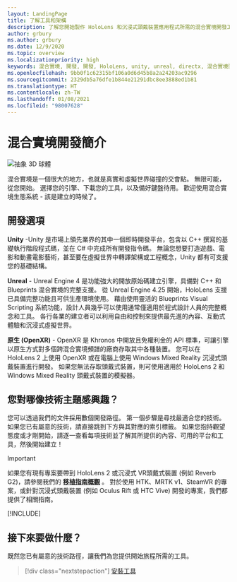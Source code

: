 ```yaml
---
layout: LandingPage
title: 了解工具和架構
description: 了解您開始製作 HoloLens 和沉浸式頭戴裝置應用程式所需的混合實境開發工具。
author: grbury
ms.author: grbury
ms.date: 12/9/2020
ms.topic: overview
ms.localizationpriority: high
keywords: 混合實境, 開發, 開發, HoloLens, unity, unreal, directx, 混合實境頭戴式裝置, windows 混合實境頭戴式裝置, 虛擬實境頭戴式裝置, 虛擬實境, 擴增實境, 虛擬實境開發, 擴增實境開發
ms.openlocfilehash: 9bb0f1c62315bf106a0d6d45b8a2a24203ac9296
ms.sourcegitcommit: 2329db5a76dfe1b844e21291dbc8ee3888ed1b81
ms.translationtype: HT
ms.contentlocale: zh-TW
ms.lasthandoff: 01/08/2021
ms.locfileid: "98007628"
---
```

# <a name="introduction-to-mixed-reality-development"></a>混合實境開發簡介

![抽象 3D 球體](images/development-hero-image.png)

混合實境是一個很大的地方，也就是真實和虛擬世界碰撞的交會點。 無限可能，從您開始。 選擇您的引擎、下載您的工具，以及備好鍵盤待用。 歡迎使用混合實境生態系統 - 該是建立的時候了。

## <a name="development-options"></a>開發選項

**Unity** -Unity 是市場上領先業界的其中一個即時開發平台，包含以 C++ 撰寫的基礎執行階段程式碼，並在 C# 中完成所有開發指令碼。 無論您想要打造遊戲、電影和動畫電影藝術，甚至要在虛擬世界中轉譯架構或工程概念，Unity 都有可支援您的基礎結構。

**Unreal** - Unreal Engine 4 是功能強大的開放原始碼建立引擎，具備對 C++ 和 Blueprints 混合實境的完整支援。 從 Unreal Engine 4.25 開始，HoloLens 支援已具備完整功能且可供生產環境使用。 藉由使用靈活的 Blueprints Visual Scripting 系統功能，設計人員幾乎可以使用通常僅適用於程式設計人員的完整概念和工具。 各行各業的建立者可以利用自由和控制來提供最先進的內容、互動式體驗和沉浸式虛擬世界。

**原生 (OpenXR)** - OpenXR 是 Khronos 中開放且免權利金的 API 標準，可讓引擎以原生方式對多個跨混合實境頻譜的廠商存取其中各種裝置。 您可以在 HoloLens 2 上使用 OpenXR 或在電腦上使用 Windows Mixed Reality 沉浸式頭戴裝置進行開發。 如果您無法存取頭戴式裝置，則可使用適用於 HoloLens 2 和 Windows Mixed Reality 頭戴式裝置的模擬器。

## <a name="what-technology-path-are-you-interested-in"></a>您對哪像技術主題感興趣？ 

您可以透過我們的文件採用數個開發路徑。 第一個步驟是尋找最適合您的技術。 如果您已有屬意的技術，請直接跳到下方與其對應的索引標籤。 如果您抱持觀望態度或才剛開始，請逐一查看每項技術並了解其所提供的內容、可用的平台和工具，然後開始建立！

> [!IMPORTANT]
> 如果您有現有專案要帶到 HoloLens 2 或沉浸式 VR頭戴式裝置 (例如 Reverb G2)，請參閱我們的 **[移植指南概觀](porting-apps/porting-overview.md)** 。 對於使用 HTK、MRTK v1、SteamVR 的專案，或針對沉浸式頭戴裝置 (例如 Oculus Rift 或 HTC Vive) 開發的專案，我們都提供了相關指南。

[!INCLUDE[](includes/tech-path-overview.md)]

## <a name="whats-next"></a>接下來要做什麼？

既然您已有屬意的技術路徑，讓我們為您提供開始旅程所需的工具。

> [!div class="nextstepaction"]
> [安裝工具](install-the-tools.md)

<!-- 
## What would you like to do next?

:::row:::
    :::column:::
       [![Understand the basics](images/icon-lightbulb.png)](get-started-with-mr.md#understand-the-basics)<br>
        **[Understand the basics](get-started-with-mr.md#understand-the-basics)**<br>
        Get a better understanding of what defines mixed reality and how it’s being used.
    :::column-end:::
    :::column:::
        [![Become a creator](images/icon-design.jpg)](design.md)<br>
         **[Become a creator](design.md)**<br>
        Learn the basic concepts you need to begin designing and prototyping.
    :::column-end:::
    :::column:::
        [![Install the tools](images/icon-developer.jpg)](install-the-tools.md)<br>
         **[Install the tools](install-the-tools.md)**<br>
        Use the installation checklist to get the tools you need to build apps for HoloLens and mixed reality.
    :::column-end:::
    :::column:::
        [![Come to an event](images/icon-calendar.jpg)](sf-academy-events.md)<br>
         **[Come to an event](sf-academy-events.md)**<br>
        See the hardware and get a hands-on tutorial to make your first HoloLens 2 application.
    :::column-end:::
:::row-end:::
-->

